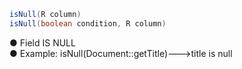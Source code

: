 ```java
isNull(R column)
isNull(boolean condition, R column)
```
● Field IS NULL<br />● Example: isNull(Document::getTitle)--->title is null
